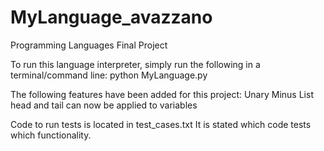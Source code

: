 # MyLanguage_avazzano
Programming Languages Final Project

To run this language interpreter, simply run the following in a terminal/command line:
python MyLanguage.py


The following features have been added for this project:
Unary Minus
List head and tail can now be applied to variables


Code to run tests is located in test_cases.txt
It is stated which code tests which functionality.